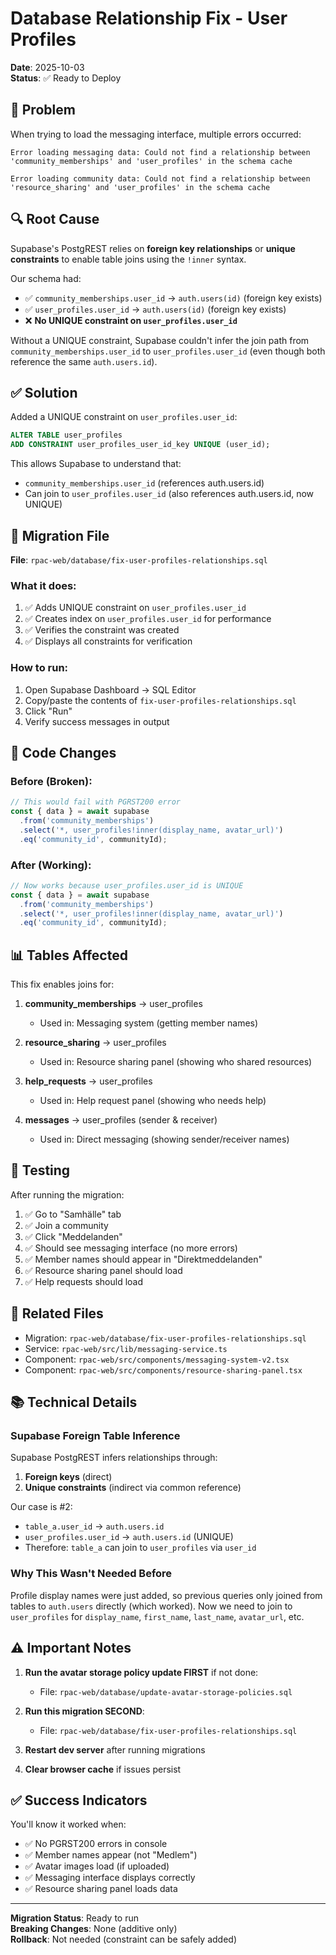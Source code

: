# Database Relationship Fix - User Profiles
**Date**: 2025-10-03  
**Status**: ✅ Ready to Deploy

## 🐛 Problem

When trying to load the messaging interface, multiple errors occurred:

```
Error loading messaging data: Could not find a relationship between 
'community_memberships' and 'user_profiles' in the schema cache

Error loading community data: Could not find a relationship between 
'resource_sharing' and 'user_profiles' in the schema cache
```

## 🔍 Root Cause

Supabase's PostgREST relies on **foreign key relationships** or **unique constraints** to enable table joins using the `!inner` syntax. 

Our schema had:
- ✅ `community_memberships.user_id` → `auth.users(id)` (foreign key exists)
- ✅ `user_profiles.user_id` → `auth.users(id)` (foreign key exists)
- ❌ **No UNIQUE constraint on `user_profiles.user_id`**

Without a UNIQUE constraint, Supabase couldn't infer the join path from `community_memberships.user_id` to `user_profiles.user_id` (even though both reference the same `auth.users.id`).

## ✅ Solution

Added a UNIQUE constraint on `user_profiles.user_id`:

```sql
ALTER TABLE user_profiles 
ADD CONSTRAINT user_profiles_user_id_key UNIQUE (user_id);
```

This allows Supabase to understand that:
- `community_memberships.user_id` (references auth.users.id)
- Can join to `user_profiles.user_id` (also references auth.users.id, now UNIQUE)

## 📝 Migration File

**File**: `rpac-web/database/fix-user-profiles-relationships.sql`

### What it does:
1. ✅ Adds UNIQUE constraint on `user_profiles.user_id`
2. ✅ Creates index on `user_profiles.user_id` for performance
3. ✅ Verifies the constraint was created
4. ✅ Displays all constraints for verification

### How to run:
1. Open Supabase Dashboard → SQL Editor
2. Copy/paste the contents of `fix-user-profiles-relationships.sql`
3. Click "Run"
4. Verify success messages in output

## 🔧 Code Changes

### Before (Broken):
```typescript
// This would fail with PGRST200 error
const { data } = await supabase
  .from('community_memberships')
  .select('*, user_profiles!inner(display_name, avatar_url)')
  .eq('community_id', communityId);
```

### After (Working):
```typescript
// Now works because user_profiles.user_id is UNIQUE
const { data } = await supabase
  .from('community_memberships')
  .select('*, user_profiles!inner(display_name, avatar_url)')
  .eq('community_id', communityId);
```

## 📊 Tables Affected

This fix enables joins for:

1. **community_memberships** → user_profiles
   - Used in: Messaging system (getting member names)

2. **resource_sharing** → user_profiles
   - Used in: Resource sharing panel (showing who shared resources)

3. **help_requests** → user_profiles
   - Used in: Help request panel (showing who needs help)

4. **messages** → user_profiles (sender & receiver)
   - Used in: Direct messaging (showing sender/receiver names)

## 🧪 Testing

After running the migration:

1. ✅ Go to "Samhälle" tab
2. ✅ Join a community
3. ✅ Click "Meddelanden"
4. ✅ Should see messaging interface (no more errors)
5. ✅ Member names should appear in "Direktmeddelanden"
6. ✅ Resource sharing panel should load
7. ✅ Help requests should load

## 🔐 Related Files

- Migration: `rpac-web/database/fix-user-profiles-relationships.sql`
- Service: `rpac-web/src/lib/messaging-service.ts`
- Component: `rpac-web/src/components/messaging-system-v2.tsx`
- Component: `rpac-web/src/components/resource-sharing-panel.tsx`

## 📚 Technical Details

### Supabase Foreign Table Inference

Supabase PostgREST infers relationships through:
1. **Foreign keys** (direct)
2. **Unique constraints** (indirect via common reference)

Our case is #2:
- `table_a.user_id` → `auth.users.id`
- `user_profiles.user_id` → `auth.users.id` (UNIQUE)
- Therefore: `table_a` can join to `user_profiles` via `user_id`

### Why This Wasn't Needed Before

Profile display names were just added, so previous queries only joined from tables to `auth.users` directly (which worked). Now we need to join to `user_profiles` for `display_name`, `first_name`, `last_name`, `avatar_url`, etc.

## ⚠️ Important Notes

1. **Run the avatar storage policy update FIRST** if not done:
   - File: `rpac-web/database/update-avatar-storage-policies.sql`

2. **Run this migration SECOND**:
   - File: `rpac-web/database/fix-user-profiles-relationships.sql`

3. **Restart dev server** after running migrations

4. **Clear browser cache** if issues persist

## ✅ Success Indicators

You'll know it worked when:
- ✅ No PGRST200 errors in console
- ✅ Member names appear (not "Medlem")
- ✅ Avatar images load (if uploaded)
- ✅ Messaging interface displays correctly
- ✅ Resource sharing panel loads data

---

**Migration Status**: Ready to run  
**Breaking Changes**: None (additive only)  
**Rollback**: Not needed (constraint can be safely added)

